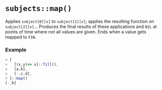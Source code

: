 # `subjects::map()`

Applies `subject[0][x]` to `subject[1][x]`; applies the resulting function on `subject[2][x]`… Produces the final results of these applications and `NIL` at points of time where not all values are given. Ends when a value gets mapped to `FIN`.

### Example
```js
> [
>   [(x,y)=> x]::fill(),
>   [a,b],
>   [-,c,d],
> ]::map()
[-,b]
```
